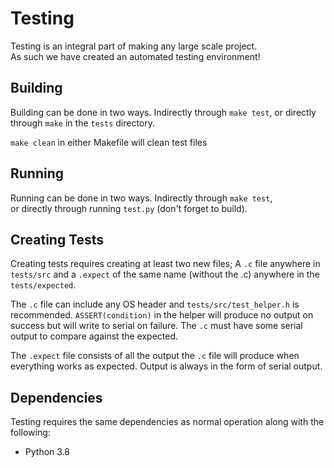 # Testing

Testing is an integral part of making any large scale project.  
As such we have created an automated testing environment!  

## Building

Building can be done in two ways. Indirectly through `make test`,
or directly through `make` in the `tests` directory.  
  
`make clean` in either Makefile will clean test files

## Running

Running can be done in two ways. Indirectly through `make test`,  
or directly through running `test.py` (don't forget to build).

## Creating Tests

Creating tests requires creating at least two new files; A `.c` file anywhere in `tests/src` and a `.expect` of the same name (without the .c) anywhere in the `tests/expected`.  
  
The `.c` file can include any OS header and `tests/src/test_helper.h` is recommended. `ASSERT(condition)` in the helper will produce no output on success but will write to serial on failure. The `.c` must have some serial output to compare against the expected.  
  
The `.expect` file consists of all the output the `.c` file will produce when everything works as expected. Output is always in the form of serial output.

## Dependencies

Testing requires the same dependencies as normal operation along with the following:

* Python 3.8
